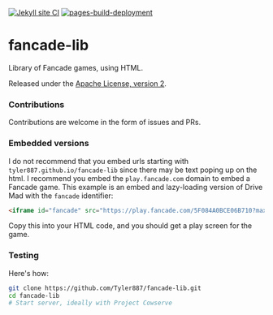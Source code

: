 [![Jekyll site CI](https://github.com/Tyler887/fancade-lib/actions/workflows/jekyll.yml/badge.svg)](https://github.com/Tyler887/fancade-lib/actions/workflows/jekyll.yml)
[![pages-build-deployment](https://github.com/Tyler887/fancade-lib/actions/workflows/pages/pages-build-deployment/badge.svg)](https://github.com/Tyler887/fancade-lib/actions/workflows/pages/pages-build-deployment)
# fancade-lib
Library of Fancade games, using HTML.

Released under the [Apache License, version 2](https://github.com/Tyler887/fancade-lib/blob/main/LICENSE).
### Contributions

Contributions are welcome in the form of issues and PRs.
### Embedded versions
I do not recommend that you embed urls starting with `tyler887.github.io/fancade-lib` since there may be text poping up on the html. I recommend you embed the `play.fancade.com` domain to embed a Fancade game. This example is an embed and lazy-loading version of Drive Mad with the `fancade` identifier:
```html
<iframe id="fancade" src="https://play.fancade.com/5F084A0BCE06B710?max_w=2800&max_h=2800" frameborder="0" height="100%" width="100%" title=fancade></iframe> 
```
Copy this into your HTML code, and you should get a play screen for the game.

### Testing
Here's how:
```sh
git clone https://github.com/Tyler887/fancade-lib.git
cd fancade-lib
# Start server, ideally with Project Cowserve
```
